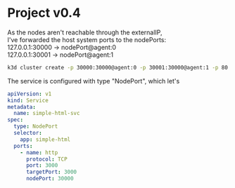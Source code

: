 # Project v0.4

As the nodes aren't reachable through the externalIP,</br>
I've forwarded the host system ports to the nodePorts:</br>
127.0.0.1:30000 -> nodePort@agent:0</br>
127.0.0.1:30001 -> nodePort@agent:1

```bash
k3d cluster create -p 30000:30000@agent:0 -p 30001:30000@agent:1 -p 80:80@loadbalancer --agents 2
```
The service is configured with type "NodePort", which let's 

```yaml
apiVersion: v1
kind: Service
metadata:
  name: simple-html-svc
spec:
  type: NodePort
  selector:
    app: simple-html
  ports:
    - name: http
      protocol: TCP
      port: 3000
      targetPort: 3000
      nodePort: 30000
```
